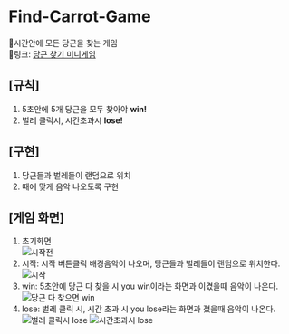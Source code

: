 # Find-Carrot-Game
🥕시간안에 모든 당근을 찾는 게임  
🔗링크: [당근 찾기 미니게임](https://grapefruit12.github.io/Find-Carrot-Game/)

## [규칙]
1. 5초안에 5개 당근을 모두 찾아야 **win!**
2. 벌레 클릭시, 시간초과시 **lose!**

## [구현]
1. 당근들과 벌레들이 랜덤으로 위치
2. 때에 맞게 음악 나오도록 구현


## [게임 화면]
1. 초기화면  
![시작전](https://user-images.githubusercontent.com/89383812/168472043-a11733f7-4d77-4f23-a35b-d803db61a330.PNG)
3. 시작: 시작 버튼클릭  배경음악이 나오며, 당근들과 벌레들이 랜덤으로 위치한다.
![시작](https://user-images.githubusercontent.com/89383812/168472055-0a4a9c41-4d58-46dd-b64c-12a76ad58ecd.PNG)
5. win: 5초안에 당근 다 찾을 시 you win이라는 화면과 이겼을때 음악이 나온다.
![당근 다 찾으면 win](https://user-images.githubusercontent.com/89383812/168472060-c927cac4-3d7a-4a1a-980a-c19eb1a8f2f5.PNG)
7. lose: 벌레 클릭 시, 시간 초과 시 you lose라는 화면과 졌을때 음악이 나온다.
![벌레 클릭시 lose](https://user-images.githubusercontent.com/89383812/168472070-8b8f9308-549e-42d5-a72f-12cfb2e2d920.PNG)
![시간초과시 lose](https://user-images.githubusercontent.com/89383812/168472078-0d15c5cc-b11e-4af9-96f6-f6d6b955c267.PNG)



